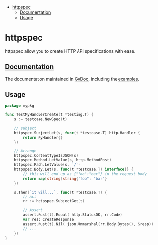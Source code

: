 <!-- START doctoc generated TOC please keep comment here to allow auto update -->
<!-- DON'T EDIT THIS SECTION, INSTEAD RE-RUN doctoc TO UPDATE -->

- [httpspec](#httpspec)
  - [Documentation](#documentation)
  - [Usage](#usage)

<!-- END doctoc generated TOC please keep comment here to allow auto update -->

# httpspec

httpspec allow you to create HTTP API specifications with ease.

## [Documentation](https://godoc.org/go.llib.dev/testcase/httpspec)

The documentation maintained in [GoDoc](https://godoc.org/go.llib.dev/testcase/httpspec), including the [examples](https://godoc.org/go.llib.dev/testcase/httpspec#pkg-examples).

## Usage

```go
package mypkg

func TestMyHandlerCreate(t *testing.T) {
	s := testcase.NewSpec(t)

	// subject
	httpspec.SubjectLet(s, func(t *testcase.T) http.Handler {
		return MyHandler{}
	})

	// Arrange
	httpspec.ContentTypeIsJSON(s)
	httpspec.Method.LetValue(s, http.MethodPost)
	httpspec.Path.LetValue(s, `/`)
	httpspec.Body.Let(s, func(t *testcase.T) interface{} {
		// this will end up as {"foo":"bar"} in the request body
		return map[string]string{"foo": "bar"}
	})

	s.Then(`it will...`, func(t *testcase.T) {
		// Act
		rr := httpspec.SubjectGet(t)

		// Assert
		assert.Must(t).Equal( http.StatusOK, rr.Code)
		var resp CreateResponse
		assert.Must(t).Nil( json.Unmarshal(rr.Body.Bytes(), &resp))
		// ...
	})
}
```
